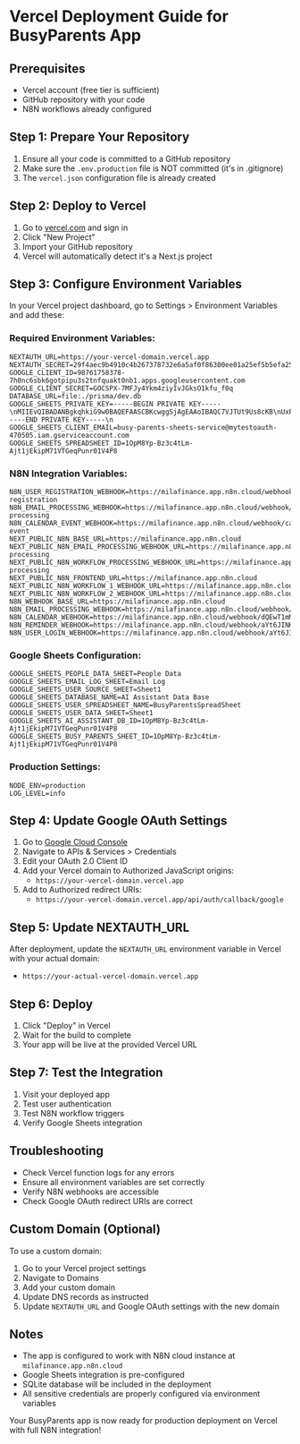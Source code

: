 # Vercel Deployment Guide for BusyParents App

## Prerequisites
- Vercel account (free tier is sufficient)
- GitHub repository with your code
- N8N workflows already configured

## Step 1: Prepare Your Repository

1. Ensure all your code is committed to a GitHub repository
2. Make sure the `.env.production` file is NOT committed (it's in .gitignore)
3. The `vercel.json` configuration file is already created

## Step 2: Deploy to Vercel

1. Go to [vercel.com](https://vercel.com) and sign in
2. Click "New Project"
3. Import your GitHub repository
4. Vercel will automatically detect it's a Next.js project

## Step 3: Configure Environment Variables

In your Vercel project dashboard, go to Settings > Environment Variables and add these:

### Required Environment Variables:

```
NEXTAUTH_URL=https://your-vercel-domain.vercel.app
NEXTAUTH_SECRET=29f4aec9b4910c4b267378732e6a5af0f86300ee01a25ef5b5efa2580501fc1c
GOOGLE_CLIENT_ID=98761758378-7h0nc6sbk6gotpipu3s2tnfquakt0nb1.apps.googleusercontent.com
GOOGLE_CLIENT_SECRET=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
DATABASE_URL=file:./prisma/dev.db
GOOGLE_SHEETS_PRIVATE_KEY=-----BEGIN PRIVATE KEY-----\nMIIEvQIBADANBgkqhkiG9w0BAQEFAASCBKcwggSjAgEAAoIBAQC7VJTUt9Us8cKB\nUxPiHRgpSiEI1cxcO8ShcjfGJwCP+VwSd6Q5rM7jYQlvjYnFA/GKwHrKHDgeGrX9\nk/x2Bn2w/jVDKQw0Q5VVHtZ5BiQmdHAcAON4+bUWZQeRTxbwaqXuHMdJFBU5o6aY\nKxXTKuIHHI4M+ImmXUBZESjQk4JOgFn5S7NiWQYAqSJVsQ4ouAzjPFrNC8DF2rQV\nzqBYwmcmS22pAR4u1zcRw8aAeHx8R/m2LnFBehT0ndmrIgMUnsQBSjWnN3Eiu1vC\ns0XuP6P5Mmp0DdNiUdGlF3REONdVXqDvuFd5sy2L2Dy9SuD+dQnBvTuSehVmj3bL\n9daLdJd9AgMBAAECggEBALc2lQGY5f3ryslHxSouXtjBexGEwHwjNs6xsx7Aq4od\nZeUOecLLnYqRXloqxZ2Z4ieY+i2YWUAiwohgfLqMrN7gpVapinlayPgHi9xEQylZ\nQ+iFoBcNF3cjxIrJRQjzrQnXnxeOpEKGHgJTNVAFVMtcQ+uHKmvyiIE413zTJFfJ\nJ1XbgKzn+kVwAYmwtmM5Gc8KyJBsQBBYLb1GSCwS+2h7+oLkiqHqHZUcyygYpK/T\n/nwjVBB+aSYOc9h5zeMZGTmL09kkbY3wnqwKcOzPNBWw5c3AqKXuVwxQwWnLTacu\nBggTnXBo2eMZbYaKwjRoowlFHRkPtS3GVHzRQdjddqECgYEA2W5OuuOIFJpRVPK7\nkQdBajxvRvqBaAYNaUKLwHVKg4zFtEOiF9Hs1jUSgnhBiPDfJ5ruMomPnVlqPMrS\nGNuTFZNGoCHdA6hWPtqFZ2yOBhHrhKP6gmNVqMjvo09GHgfqmWxVoEcrHT2k/cVx\nvovoZBVjLmPh5p1ad+2s4wVVFpkCgYEA3hqyFgppqy4TReDOi9UjwbRfxHrjQqZJ\nv7zOANyEjEuJwqwBakgIjgEnFnkYpBn2nNVEaAHdvySRJbxGzZANzxnls4FUQdQz\nvLlMpMpqNBgsjNg4MpNHjgmhLleNOQOGg+SqZ+2VfQjVQnkLiJ1pttS5wLb6GZJL\nXtdXMoGSOgUCgYB9ot4TtS7BSz8DN9P4NtjzCxq2PKHqBwVE2h6QjuPiSPmS+2xO\nr0Ru1Ijmwjz1XHdZ3VmCzAaTI2Ek1jKuKZUXanAiPn7hwQN4Lw5rZA5sRrdjHdnc\nXRuIb9Ga6V3fQFhGpQhqVtNtfZ4iTZOJFibVfANfcRGg+31TKOufBgKBgQDem6EY\nHRkP2nwGiHQYQnRHXgBrjzMktNwEi1zcmyxnQekX5xQnlmAiVtej4BGpzNBzf9DD\ndc/rdpIJ6jzI4p/I0O6PkcMrNeVcEJEFdFlgl8IkEzyD+c6aTrI9xO9aAiMmzS0l\nkYvoHgtGWdVHRUhSBleI9Z/S2sGdI0JlMJpBrQKBgEfzQiYpiBZKzlHkh4C5wYLa\nGGzjx1hqJqZXKtjgbhQBhS5L4pYqpiC2ZrDvZqhI+4QQUhT7+hI+fXSszVBpVhLn\nXbaYTzAE+fXuLWDFtK5E3Wm7jmL4WS/Mb1VdvOXfuFuH+Ue9k4N8A8zU5pUMpvJl\nXtdXMoGSOgU\n-----END PRIVATE KEY-----\n
GOOGLE_SHEETS_CLIENT_EMAIL=busy-parents-sheets-service@mytestoauth-470505.iam.gserviceaccount.com
GOOGLE_SHEETS_SPREADSHEET_ID=1OpM8Yp-Bz3c4tLm-Ajt1jEkipM71VTGeqPunr01V4P8
```

### N8N Integration Variables:

```
N8N_USER_REGISTRATION_WEBHOOK=https://milafinance.app.n8n.cloud/webhook/user-registration
N8N_EMAIL_PROCESSING_WEBHOOK=https://milafinance.app.n8n.cloud/webhook/email-processing
N8N_CALENDAR_EVENT_WEBHOOK=https://milafinance.app.n8n.cloud/webhook/calendar-event
NEXT_PUBLIC_N8N_BASE_URL=https://milafinance.app.n8n.cloud
NEXT_PUBLIC_N8N_EMAIL_PROCESSING_WEBHOOK_URL=https://milafinance.app.n8n.cloud/webhook/email-processing
NEXT_PUBLIC_N8N_WORKFLOW_PROCESSING_WEBHOOK_URL=https://milafinance.app.n8n.cloud/webhook/workflow-processing
NEXT_PUBLIC_N8N_FRONTEND_URL=https://milafinance.app.n8n.cloud
NEXT_PUBLIC_N8N_WORKFLOW_1_WEBHOOK_URL=https://milafinance.app.n8n.cloud/webhook/aYt6JINH3lcFv8Xj
NEXT_PUBLIC_N8N_WORKFLOW_2_WEBHOOK_URL=https://milafinance.app.n8n.cloud/webhook/dQEwT1mMujeN8JAk
N8N_WEBHOOK_BASE_URL=https://milafinance.app.n8n.cloud
N8N_EMAIL_PROCESSING_WEBHOOK=https://milafinance.app.n8n.cloud/webhook/aYt6JINH3lcFv8Xj
N8N_CALENDAR_WEBHOOK=https://milafinance.app.n8n.cloud/webhook/dQEwT1mMujeN8JAk
N8N_REMINDER_WEBHOOK=https://milafinance.app.n8n.cloud/webhook/aYt6JINH3lcFv8Xj
N8N_USER_LOGIN_WEBHOOK=https://milafinance.app.n8n.cloud/webhook/aYt6JINH3lcFv8Xj
```

### Google Sheets Configuration:

```
GOOGLE_SHEETS_PEOPLE_DATA_SHEET=People Data
GOOGLE_SHEETS_EMAIL_LOG_SHEET=Email Log
GOOGLE_SHEETS_USER_SOURCE_SHEET=Sheet1
GOOGLE_SHEETS_DATABASE_NAME=AI Assistant Data Base
GOOGLE_SHEETS_USER_SPREADSHEET_NAME=BusyParentsSpreadSheet
GOOGLE_SHEETS_USER_DATA_SHEET=Sheet1
GOOGLE_SHEETS_AI_ASSISTANT_DB_ID=1OpM8Yp-Bz3c4tLm-Ajt1jEkipM71VTGeqPunr01V4P8
GOOGLE_SHEETS_BUSY_PARENTS_SHEET_ID=1OpM8Yp-Bz3c4tLm-Ajt1jEkipM71VTGeqPunr01V4P8
```

### Production Settings:

```
NODE_ENV=production
LOG_LEVEL=info
```

## Step 4: Update Google OAuth Settings

1. Go to [Google Cloud Console](https://console.cloud.google.com)
2. Navigate to APIs & Services > Credentials
3. Edit your OAuth 2.0 Client ID
4. Add your Vercel domain to Authorized JavaScript origins:
   - `https://your-vercel-domain.vercel.app`
5. Add to Authorized redirect URIs:
   - `https://your-vercel-domain.vercel.app/api/auth/callback/google`

## Step 5: Update NEXTAUTH_URL

After deployment, update the `NEXTAUTH_URL` environment variable in Vercel with your actual domain:
- `https://your-actual-vercel-domain.vercel.app`

## Step 6: Deploy

1. Click "Deploy" in Vercel
2. Wait for the build to complete
3. Your app will be live at the provided Vercel URL

## Step 7: Test the Integration

1. Visit your deployed app
2. Test user authentication
3. Test N8N workflow triggers
4. Verify Google Sheets integration

## Troubleshooting

- Check Vercel function logs for any errors
- Ensure all environment variables are set correctly
- Verify N8N webhooks are accessible
- Check Google OAuth redirect URIs are correct

## Custom Domain (Optional)

To use a custom domain:
1. Go to your Vercel project settings
2. Navigate to Domains
3. Add your custom domain
4. Update DNS records as instructed
5. Update `NEXTAUTH_URL` and Google OAuth settings with the new domain

## Notes

- The app is configured to work with N8N cloud instance at `milafinance.app.n8n.cloud`
- Google Sheets integration is pre-configured
- SQLite database will be included in the deployment
- All sensitive credentials are properly configured via environment variables

Your BusyParents app is now ready for production deployment on Vercel with full N8N integration!